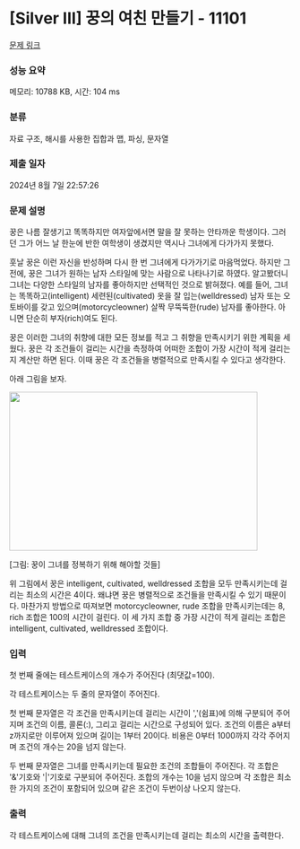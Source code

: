 # [Silver III] 꿍의 여친 만들기 - 11101 

[문제 링크](https://www.acmicpc.net/problem/11101) 

### 성능 요약

메모리: 10788 KB, 시간: 104 ms

### 분류

자료 구조, 해시를 사용한 집합과 맵, 파싱, 문자열

### 제출 일자

2024년 8월 7일 22:57:26

### 문제 설명

<p>꿍은 나름 잘생기고 똑똑하지만 여자앞에서면 말을 잘 못하는 안타까운 학생이다. 그러던 그가 어느 날 한눈에 반한 여학생이 생겼지만 역시나 그녀에게 다가가지 못했다.</p>

<p>훗날 꿍은 이런 자신을 반성하며 다시 한 번 그녀에게 다가가기로 마음먹었다. 하지만 그 전에, 꿍은 그녀가 원하는 남자 스타일에 맞는 사람으로 나타나기로 하였다. 알고봤더니 그녀는 다양한 스타일의 남자를 좋아하지만 선택적인 것으로 밝혀졌다. 예를 들어, 그녀는 똑똑하고(intelligent) 세련된(cultivated) 옷을 잘 입는(welldressed) 남자 또는 오토바이를 갖고 있으며(motorcycleowner) 살짝 무뚝뚝한(rude) 남자를 좋아한다. 아니면 단순히 부자(rich)여도 된다.</p>

<p>꿍은 이러한 그녀의 취향에 대한 모든 정보를 적고 그 취향을 만족시키기 위한 계획을 세웠다. 꿍은 각 조건들이 걸리는 시간을 측정하여 어떠한 조합이 가장 시간이 적게 걸리는지 계산만 하면 된다. 이때 꿍은 각 조건들을 병렬적으로 만족시킬 수 있다고 생각한다.</p>

<p>아래 그림을 보자.</p>

<p><img src="https://www.acmicpc.net/userupload/seok9311/201512/5266bec88de87bdea400f03d83d2c71a.png" style="height:283px; width:443px"></p>

<p>[그림: 꿍이 그녀를 정복하기 위해 해야할 것들]</p>

<p>위 그림에서 꿍은 intelligent, cultivated, welldressed 조합을 모두 만족시키는데 걸리는 최소의 시간은 4이다. 왜냐면 꿍은 병렬적으로 조건들을 만족시킬 수 있기 때문이다. 마찬가지 방법으로 따져보면 motorcycleowner, rude 조합을 만족시키는데는 8, rich 조합은 100의 시간이 걸린다. 이 세 가지 조합 중 가장 시간이 적게 걸리는 조합은 intelligent, cultivated, welldressed 조합이다.</p>

### 입력 

 <p>첫 번째 줄에는 테스트케이스의 개수가 주어진다 (최댓값=100).</p>

<p>각 테스트케이스는 두 줄의 문자열이 주어진다.</p>

<p>첫 번째 문자열은 각 조건을 만족시키는데 걸리는 시간이 ','(쉼표)에 의해 구분되어 주어지며 조건의 이름, 콜론(:), 그리고 걸리는 시간으로 구성되어 있다. 조건의 이름은 a부터 z까지로만 이루어져 있으며 길이는 1부터 20이다. 비용은 0부터 1000까지 각각 주어지며 조건의 개수는 20을 넘지 않는다.</p>

<p>두 번째 문자열은 그녀를 만족시키는데 필요한 조건의 조합들이 주어진다. 각 조합은 '&'기호와 '|'기호로 구분되어 주어진다. 조합의 개수는 10을 넘지 않으며 각 조합은 최소 한 가지의 조건이 포함되어 있으며 같은 조건이 두번이상 나오지 않는다.</p>

### 출력 

 <p>각 테스트케이스에 대해 그녀의 조건을 만족시키는데 걸리는 최소의 시간을 출력한다.</p>

